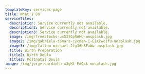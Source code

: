 ```yaml
---
templateKey: services-page
title: What I Do
serviceTiles:
  description: Service currently not available.
  description2: Service currently not available.
  description3: Service currently not available.
  image: /img/freestocks-ux53SGpRAHU-unsplash.jpg
  image2: /img/gabriela-tamara-cycman-I-EiXkwo1fU-unsplash.jpg
  image3: /img/fallon-michael-2Lg36hSFaWw-unsplash.jpg
  title: Birth Preparation
  title2: Birth Doula
  title3: Postnatal Doula
image: /img/jorge-sardinha-x3gKf-EdOsk-unsplash.jpg
---
```


